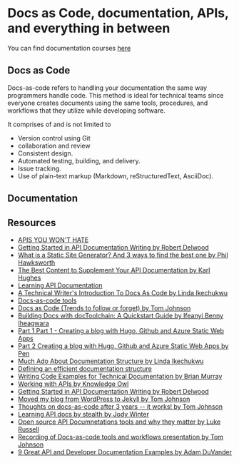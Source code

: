 
# Docs as Code, documentation, APIs, and everything in between

You can find documentation courses [here](https://github.com/Bennykillua/Getting-started-in-Technical-Writing/blob/main/Technical%20Writing%20Courses.md)

## Docs as Code

Docs-as-code refers to handling your documentation the same way programmers handle code. This method is ideal for technical teams since everyone creates documents using the same tools, procedures, and workflows that they utilize while developing software.

It comprises of and is not limited to 
- Version control using Git
- collaboration and review
- Consistent design.
- Automated testing, building, and delivery.
- Issue tracking.
- Use of plain-text markup (Markdown, reStructuredText, AsciiDoc).

## Documentation


## Resources

-  [APIS YOU WON'T HATE](https://apisyouwonthate.com/)
-  [Getting Started in API Documentation Writing by Robert Delwood](http://writeonce.org/starting_as_a_programmer_writer.php)
-  [What is a Static Site Generator? And 3 ways to find the best one by Phil Hawksworth](https://www.netlify.com/blog/2020/04/14/what-is-a-static-site-generator-and-3-ways-to-find-the-best-one/)
-  [The Best Content to Supplement Your API Documentation by Karl Hughes](https://apisyouwonthate.com/blog/supplementing-documentation)
-  [Learning API Documentation](https://idratherbewriting.com/category-api-doc/)
- [A Technical Writer's Introduction To Docs As Code by Linda Ikechukwu](https://www.everythingtechnicalwriting.com/dosc-as-code/)
- [Docs-as-code tools](https://idratherbewriting.com/learnapidoc/pubapis_docs_as_code.html)
- [Docs as Code (Trends to follow or forget) by Tom Johnson](https://idratherbewriting.com/trends/trends-to-follow-or-forget-docs-as-code.html)
- [Building Docs with docToolchain: A Quickstart Guide by Ifeanyi Benny Iheagwara](http://doctoolchain.org/tutorials/01_Tutorials/010_Quickstart.html)
- [Part 1 Part 1 - Creating a blog with Hugo, Github and Azure Static Web Apps](https://blog.pensplace.co.uk/post/creating-a-blog-with-hugo-github-and-azure-static-web-sites/)
- [Part 2 Creating a blog with Hugo, Github and Azure Static Web Apps by Pen](https://blog.pensplace.co.uk/post/part-2-creating-a-blog-with-hugogithub-and-azure-static-websites/)
- [Much Ado About Documentation Structure by Linda Ikechukwu](https://www.everythingtechnicalwriting.com/much-ado-about-software-documentation-structure/)
- [Defining an efficient documentation structure](https://www.iodigital.com/en/history/foreach/defining-an-efficient-documentation-structure)
- [Writing Code Examples for Technical Documentation by Brian Murray](https://www.youtube.com/watch?v=_gtzUpvGfXY)
- [Working with APIs by Knowledge Owl](https://support.knowledgeowl.com/help/working-with-apis)
- [Getting Started in API Documentation Writing by Robert Delwood](http://writeonce.org/starting_as_a_programmer_writer.php)
- [Moved my blog from WordPress to Jekyll by Tom Johnson](https://idratherbewriting.com/2015/05/29/moved-my-blog-from-wordpress-to-jekyll/)
- [Thoughts on docs-as-code after 3 years -- it works! by Tom Johnson](https://idratherbewriting.com/2018/07/03/docs-as-code-after-three-years/)
- [Learning API docs by stealth by Jody Winter](https://jodywinter.com/2021/05/08/learning-api-docs-by-stealth/)
- [Open source API Documnetations tools and why they matter by Luke Russell](https://blog.stoplight.io/open-source-api-documentation-tools-and-why-they-matter)
- [Recording of Docs-as-code tools and workflows presentation by Tom Johnson](https://idratherbewriting.com/2018/03/09/docs-as-code-tools-and-workflows-denver-presentation/#slides)
- [9 Great API and Developer Documentation Examples by Adam DuVander](https://everydeveloper.com/developer-documentation-examples/)


